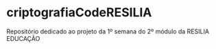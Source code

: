 # criptografiaCodeRESILIA
 Repositório dedicado ao projeto da 1º semana do 2º módulo da RESILIA EDUCAÇÃO
